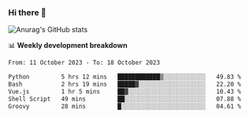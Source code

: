 ### Hi there 👋
![Anurag's GitHub stats](https://github-readme-stats.vercel.app/api?username=jami1024&show_icons=true&theme=radical)

📊 **Weekly development breakdown**
<!--START_SECTION:waka-->

```txt
From: 11 October 2023 - To: 18 October 2023

Python         5 hrs 12 mins   ████████████▒░░░░░░░░░░░░   49.83 %
Bash           2 hrs 19 mins   █████▓░░░░░░░░░░░░░░░░░░░   22.20 %
Vue.js         1 hr 5 mins     ██▓░░░░░░░░░░░░░░░░░░░░░░   10.43 %
Shell Script   49 mins         ██░░░░░░░░░░░░░░░░░░░░░░░   07.88 %
Groovy         28 mins         █░░░░░░░░░░░░░░░░░░░░░░░░   04.61 %
```

<!--END_SECTION:waka-->
<!--
**jami1024/jami1024** is a ✨ _special_ ✨ repository because its `README.md` (this file) appears on your GitHub profile.

Here are some ideas to get you started:

- 🔭 I’m currently working on ...
- 🌱 I’m currently learning ...
- 👯 I’m looking to collaborate on ...
- 🤔 I’m looking for help with ...
- 💬 Ask me about ...
- 📫 How to reach me: ...
- 😄 Pronouns: ...
- ⚡ Fun fact: ...
-->
